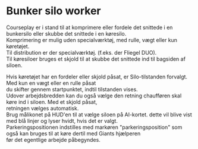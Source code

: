# Bunker silo worker

  
Courseplay er i stand til at komprimere eller fordele det snittede i en bunkersilo eller skubbe det snittede i en køresilo.  
Komprimering er mulig uden specialværktøj, med rulle, vægt eller kun køretøjet.  
Til distribution er der specialværktøj. (f.eks. der Fliegel DUO).  
Til køresiloer bruges et skjold til at skubbe det snittede ind til bagsiden af siloen.  

  
Hvis køretøjet har en fordeler eller skjold påsat, er Silo-tilstanden forvalgt. Med kun en vægt eller en rulle påsat  
du skifter gennem startpunktet, indtil tilstanden vises.  
Udover arbejdsbredden kan du også vælge den retning chaufføren skal køre ind i siloen. Med et skjold påsat,  
retningen vælges automatisk.  
Brug målikonet på HUD'en til at vælge siloen på AI-kortet. dette vil blive vist med blå linjer og lyser hvidt, hvis det er valgt.  
Parkeringspositionen indstilles med markøren "parkeringsposition" som også kan bruges til at køre dertil med Giants hjælperen  
før det egentlige arbejde påbegyndes.  

